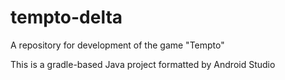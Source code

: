 # tempto-delta
A repository for development of the game "Tempto"

This is a gradle-based Java project formatted by Android Studio
